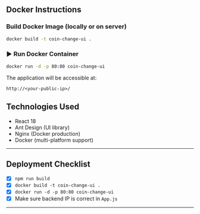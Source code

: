 ##  Docker Instructions

###  Build Docker Image (locally or on server)

```bash
docker build -t coin-change-ui .
```

### ▶ Run Docker Container

```bash
docker run -d -p 80:80 coin-change-ui
```

The application will be accessible at:

```
http://<your-public-ip>/
```
##  Technologies Used

* React 18
* Ant Design (UI library)
* Nginx (Docker production)
* Docker (multi-platform support)

---
##  Deployment Checklist

* [x] `npm run build`
* [x] `docker build -t coin-change-ui .`
* [x] `docker run -d -p 80:80 coin-change-ui`
* [x] Make sure backend IP is correct in `App.js`

---
